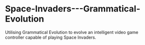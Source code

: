 # Space-Invaders---Grammatical-Evolution
Utilising Grammatical Evolution to evolve an intelligent video game controller capable of playing Space Invaders.

